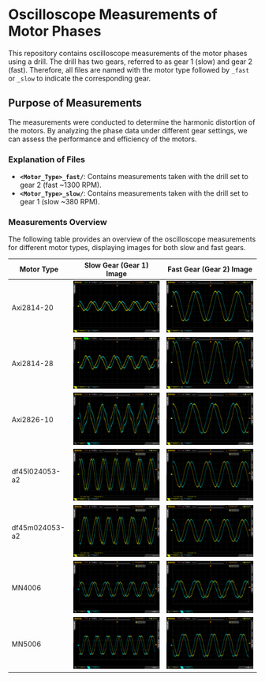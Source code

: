 # Oscilloscope Measurements of Motor Phases

This repository contains oscilloscope measurements of the motor phases using a drill. The drill has two gears, referred to as gear 1 (slow) and gear 2 (fast). Therefore, all files are named with the motor type followed by `_fast` or `_slow` to indicate the corresponding gear.

## Purpose of Measurements

The measurements were conducted to determine the harmonic distortion of the motors. By analyzing the phase data under different gear settings, we can assess the performance and efficiency of the motors.

### Explanation of Files

- **`<Motor_Type>_fast/`**: Contains measurements taken with the drill set to gear 2 (fast ~1300 RPM).
- **`<Motor_Type>_slow/`**: Contains measurements taken with the drill set to gear 1 (slow ~380 RPM).

### Measurements Overview

The following table provides an overview of the oscilloscope measurements for different motor types, displaying images for both slow and fast gears.

| Motor Type        | Slow Gear (Gear 1) Image                          | Fast Gear (Gear 2) Image                          |
|-------------------|---------------------------------------------------|---------------------------------------------------|
| Axi2814-20        | ![Axi2814-20_slow](measurements/Axi2814-20_slow.png) | ![Axi2814-20_fast](measurements/Axi2814-20_fast.png) |
| Axi2814-28        | ![Axi2814-28_slow](measurements/Axi2814-28_slow.png) | ![Axi2814-28_fast](measurements/Axi2814-28_fast.png) |
| Axi2826-10        | ![Axi2826-10_slow](measurements/Axi2826-10_slow.png) | ![Axi2826-10_fast](measurements/Axi2826-10_fast.png) |
| df45l024053-a2    | ![df45l024053-a2_slow](measurements/df45l024053-a2_slow.png) | ![df45l024053-a2_fast](measurements/df45l024053-a2_fast.png) |
| df45m024053-a2    | ![df45m024053-a2_slow](measurements/df45m024053-a2_slow.png) | ![df45m024053-a2_fast](measurements/df45m024053-a2_fast.png) |
| MN4006            | ![MN4006_slow](measurements/MN4006_slow.png)         | ![MN4006_fast](measurements/MN4006_fast.png)         |
| MN5006            | ![MN5006_slow](measurements/MN5006_slow.png)         | ![MN5006_fast](measurements/MN5006_fast.png)         |
